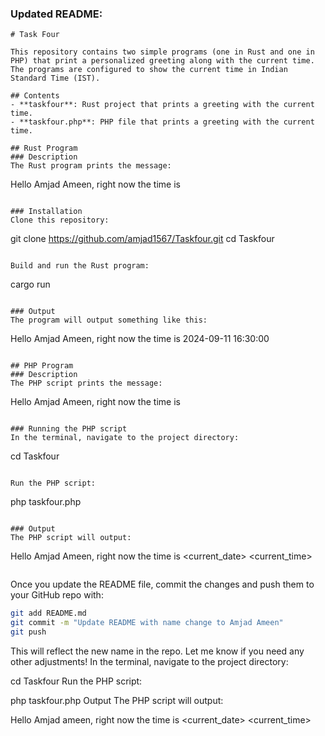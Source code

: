 

### Updated README:

```
# Task Four

This repository contains two simple programs (one in Rust and one in PHP) that print a personalized greeting along with the current time. The programs are configured to show the current time in Indian Standard Time (IST).

## Contents
- **taskfour**: Rust project that prints a greeting with the current time.
- **taskfour.php**: PHP file that prints a greeting with the current time.

## Rust Program
### Description
The Rust program prints the message:

```
Hello Amjad Ameen, right now the time is <current time>
```

### Installation
Clone this repository:

```
git clone https://github.com/amjad1567/Taskfour.git
cd Taskfour
```

Build and run the Rust program:

```
cargo run
```

### Output
The program will output something like this:

```
Hello Amjad Ameen, right now the time is 2024-09-11 16:30:00
```

## PHP Program
### Description
The PHP script prints the message:

```
Hello Amjad Ameen, right now the time is <current time>
```

### Running the PHP script
In the terminal, navigate to the project directory:

```
cd Taskfour
```

Run the PHP script:

```
php taskfour.php
```

### Output
The PHP script will output:

```
Hello Amjad Ameen, right now the time is <current_date> <current_time>
```
```

Once you update the README file, commit the changes and push them to your GitHub repo with:

```bash
git add README.md
git commit -m "Update README with name change to Amjad Ameen"
git push
```

This will reflect the new name in the repo. Let me know if you need any other adjustments!
In the terminal, navigate to the project directory:

cd Taskfour
Run the PHP script:

php taskfour.php
Output
The PHP script will output:

Hello Amjad ameen, right now the time is <current_date> <current_time>

